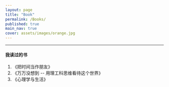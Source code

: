 ```yaml
---
layout: page
title: "Book"
permalink: /Books/
published: true
main_nav: true
cover: assets/images/orange.jpg
---
```



---

#### **我读过的书**

1. 《把时间当作朋友》
2. 《万万没想到 -- 用理工科思维看待这个世界》
3. 《心理学与生活》